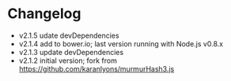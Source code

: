 Changelog
=========

- v2.1.5 udate devDependencies
- v2.1.4 add to bower.io; last version running with Node.js v0.8.x
- v2.1.3 update devDependencies
- v2.1.2 initial version; fork from https://github.com/karanlyons/murmurHash3.js
